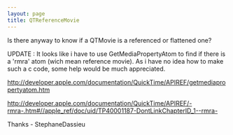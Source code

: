 ```yaml
---
layout: page
title: QTReferenceMovie
---
```




Is there anyway to know if a QTMovie is a referenced or flattened one?

UPDATE : It looks like i have to use GetMediaPropertyAtom to find if there is a 'rmra' atom (wich mean reference movie).
As i have no idea how to make such a c code, some help would be much appreciated.

http://developer.apple.com/documentation/QuickTime/APIREF/getmediapropertyatom.htm

http://developer.apple.com/documentation/QuickTime/APIREF/-rmra-.htm#//apple_ref/doc/uid/TP40001187-DontLinkChapterID_1--rmra-

Thanks - StephaneDassieu


